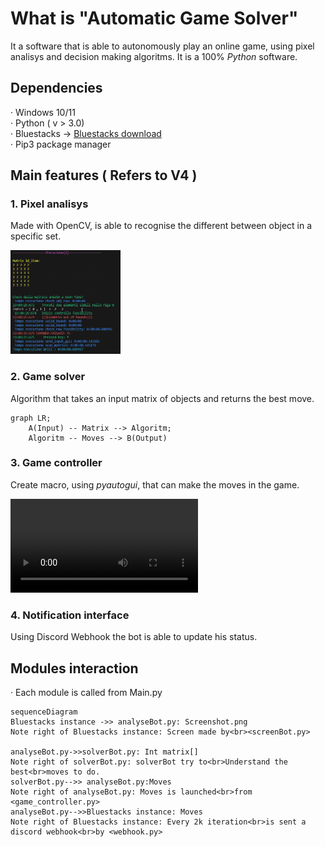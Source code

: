 # What is "Automatic Game Solver"

It a software that is able to autonomously play an online game, using pixel analisys and decision making algoritms.
It is a 100% *Python* software.

## Dependencies

· Windows 10/11  
· Python ( v > 3.0)  
· Bluestacks -> [Bluestacks download](https://www.bluestacks.com/it/index.html)  
· Pip3 package manager  

  
  
## Main features ( Refers to V4 )

### 1. Pixel analisys

Made with OpenCV, is able to recognise the different between object in a specific set.

<img src = "media/pixel_analisys.png" width="35%"></img>

### 2. Game solver

Algorithm that takes an input matrix of objects and returns the best move.

```mermaid
graph LR;
    A(Input) -- Matrix --> Algoritm;
    Algoritm -- Moves --> B(Output)
```

### 3. Game controller

Create macro, using *pyautogui*, that can make the moves in the game.

![GIF](media/gif.mp4)

### 4. Notification interface

Using Discord Webhook the bot is able to update his status.  




## Modules interaction

· Each module is called from Main.py

```mermaid
sequenceDiagram
Bluestacks instance ->> analyseBot.py: Screenshot.png
Note right of Bluestacks instance: Screen made by<br><screenBot.py>

analyseBot.py->>solverBot.py: Int matrix[]
Note right of solverBot.py: solverBot try to<br>Understand the best<br>moves to do.
solverBot.py-->> analyseBot.py:Moves
Note right of analyseBot.py: Moves is launched<br>from <game_controller.py>
analyseBot.py-->>Bluestacks instance: Moves
Note right of Bluestacks instance: Every 2k iteration<br>is sent a discord webhook<br>by <webhook.py>

```

